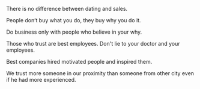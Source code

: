 There is no difference between dating and sales.

People don’t buy what you do, they buy why you do it.

Do business only with people who believe in your why.

Those who trust are best employees. Don't lie to your doctor and your employees.

Best companies hired motivated people and inspired them.

We trust more someone in our proximity than someone from other city even if he had more experienced.
